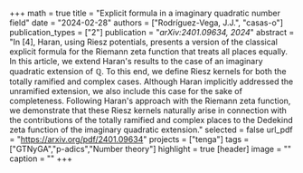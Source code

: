 +++
math = true
title = "Explicit formula in a imaginary quadratic number field"
date = "2024-02-28"
authors = ["Rodríguez-Vega, J.J.", "casas-o"]
publication_types = ["2"]
publication = "*arXiv:2401.09634, 2024*"
abstract = "In [4], Haran, using Riesz potentials, presents a version of the classical explicit formula for the Riemann zeta function that treats all places equally. In this article, we extend Haran's results to the case of an imaginary quadratic extension of $\mathbb{Q}$. To this end, we define Riesz kernels for both the totally ramified and complex cases. Although Haran implicitly addressed the unramified extension, we also include this case for the sake of completeness. Following Haran's approach with the Riemann zeta function, we demonstrate that these Riesz kernels naturally arise in connection with the contributions of the totally ramified and complex places to the Dedekind zeta function of the imaginary quadratic extension."
selected = false
url_pdf = "https://arxiv.org/pdf/2401.09634"
projects = ["tenga"]
tags = ["GTNyGA","p-adics","Number theory"]
highlight = true
[header]
image = ""
caption = ""
+++
